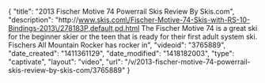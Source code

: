 {
    "title": "2013 Fischer Motive 74 Powerrail Skis Review By Skis.com",
    "description": "http:\/\/www.skis.com\/Fischer-Motive-74-Skis-with-RS-10-Bindings-2013\/278183P,default,pd.html  The Fischer Motive 74 is a great ski for the beginner skier or the teen that is ready for their first adult system ski. Fischers All Mountain Rocker has rocker in",
    "videoid": "3765889",
    "date_created": "1411361129",
    "date_modified": "1418182003",
    "type": "captivate",
    "layout": "video",
    "url": "\/v\/2013-fischer-motive-74-powerrail-skis-review-by-skis-com\/3765889"
}